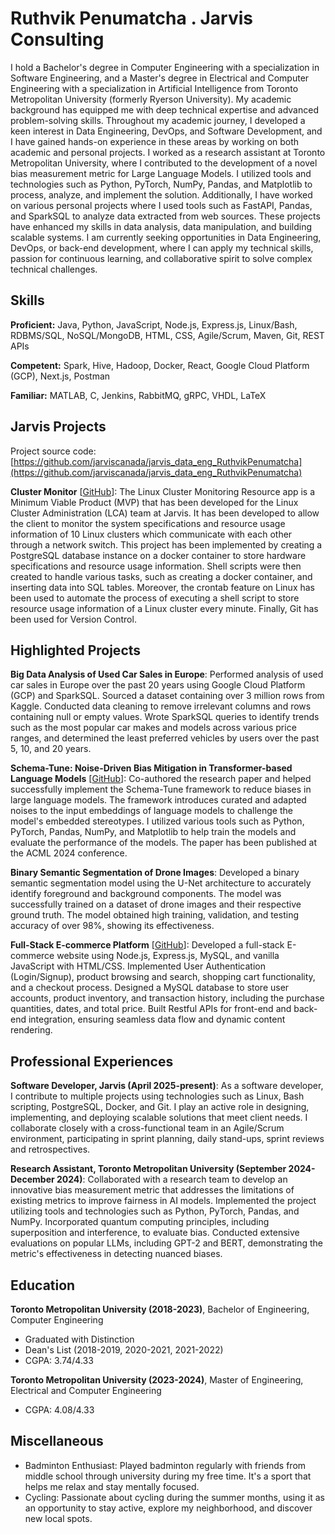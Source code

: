 # Ruthvik Penumatcha . Jarvis Consulting

I hold a Bachelor's degree in Computer Engineering with a specialization in Software Engineering, and a Master's degree in Electrical and Computer Engineering with a specialization in Artificial Intelligence from Toronto Metropolitan University (formerly Ryerson University). My academic background has equipped me with deep technical expertise and advanced problem-solving skills. Throughout my academic journey, I developed a keen interest in Data Engineering, DevOps, and Software Development, and I have gained hands-on experience in these areas by working on both academic and personal projects. I worked as a research assistant at Toronto Metropolitan University, where I contributed to the development of a novel bias measurement metric for Large Language Models. I utilized tools and technologies such as Python, PyTorch, NumPy, Pandas, and Matplotlib to process, analyze, and implement the solution. Additionally, I have worked on various personal projects where I used tools such as FastAPI, Pandas, and SparkSQL to analyze data extracted from web sources. These projects have enhanced my skills in data analysis, data manipulation, and building scalable systems. I am currently seeking opportunities in Data Engineering, DevOps, or back-end development, where I can apply my technical skills, passion for continuous learning, and collaborative spirit to solve complex technical challenges.

## Skills

**Proficient:** Java, Python, JavaScript, Node.js, Express.js, Linux/Bash, RDBMS/SQL, NoSQL/MongoDB, HTML, CSS, Agile/Scrum, Maven, Git, REST APIs

**Competent:** Spark, Hive, Hadoop, Docker, React, Google Cloud Platform (GCP), Next.js, Postman

**Familiar:** MATLAB, C, Jenkins, RabbitMQ, gRPC, VHDL, LaTeX

## Jarvis Projects

Project source code: [https://github.com/jarviscanada/jarvis_data_eng_RuthvikPenumatcha](https://github.com/jarviscanada/jarvis_data_eng_RuthvikPenumatcha)


**Cluster Monitor** [[GitHub](https://github.com/jarviscanada/jarvis_data_eng_RuthvikPenumatcha/tree/master/linux_sql)]: The Linux Cluster Monitoring Resource app is a Minimum Viable Product (MVP) that has been developed for the Linux Cluster Administration (LCA) team at Jarvis. It has been developed to allow the client to monitor the system specifications and resource usage information of 10 Linux clusters which communicate with each other through a network switch. This project has been implemented by creating a PostgreSQL database instance on a docker container to store hardware specifications and resource usage information. Shell scripts were then created to handle various tasks, such as creating a docker container, and inserting data into SQL tables. Moreover, the crontab feature on Linux has been used to automate the process of executing a shell script to store resource usage information of a Linux cluster every minute. Finally, Git has been used for Version Control.


## Highlighted Projects
**Big Data Analysis of Used Car Sales in Europe**: Performed analysis of used car sales in Europe over the past 20 years using Google Cloud Platform (GCP) and SparkSQL. Sourced a dataset containing over 3 million rows from Kaggle. Conducted data cleaning to remove irrelevant columns and rows containing null or empty values. Wrote SparkSQL queries to identify trends such as the most popular car makes and models across various price ranges, and determined the least preferred vehicles by users over the past 5, 10, and 20 years.

**Schema-Tune: Noise-Driven Bias Mitigation in Transformer-based Language Models** [[GitHub](https://github.com/omidoos/Schema-Tune)]: Co-authored the research paper and helped successfully implement the Schema-Tune framework to reduce biases in large language models. The framework introduces curated and adapted noises to the input embeddings of language models to challenge the model's embedded stereotypes. I utilized various tools such as Python, PyTorch, Pandas, NumPy, and Matplotlib to help train the models and evaluate the performance of the models. The paper has been published at the ACML 2024 conference.

**Binary Semantic Segmentation of Drone Images**: Developed a binary semantic segmentation model using the U-Net architecture to accurately identify foreground and background components. The model was successfully trained on a dataset of drone images and their respective ground truth. The model obtained high training, validation, and testing accuracy of over 98%, showing its effectiveness.

**Full-Stack E-commerce Platform** [[GitHub](https://github.com/77ruthvik/EcommerceWebsite)]: Developed a full-stack E-commerce website using Node.js, Express.js, MySQL, and vanilla JavaScript with HTML/CSS. Implemented User Authentication (Login/Signup), product browsing and search, shopping cart functionality, and a checkout process. Designed a MySQL database to store user accounts, product inventory, and transaction history, including the purchase quantities, dates, and total price. Built Restful APIs for front-end and back-end integration, ensuring seamless data flow and dynamic content rendering.


## Professional Experiences

**Software Developer, Jarvis (April 2025-present)**: As a software developer, I contribute to multiple projects using technologies such as Linux, Bash scripting, PostgreSQL, Docker, and Git. I play an active role in designing, implementing, and deploying scalable solutions that meet client needs. I collaborate closely with a cross-functional team in an Agile/Scrum environment, participating in sprint planning, daily stand-ups, sprint reviews and retrospectives.

**Research Assistant, Toronto Metropolitan University (September 2024-December 2024)**: Collaborated with a research team to develop an innovative bias measurement metric that addresses the limitations of existing metrics to improve fairness in AI models. Implemented the project utilizing tools and technologies such as Python, PyTorch, Pandas, and NumPy. Incorporated quantum computing principles, including superposition and interference, to evaluate bias. Conducted extensive evaluations on popular LLMs, including GPT-2 and BERT, demonstrating the metric's effectiveness in detecting nuanced biases.


## Education
**Toronto Metropolitan University (2018-2023)**, Bachelor of Engineering, Computer Engineering
- Graduated with Distinction
- Dean's List (2018-2019, 2020-2021, 2021-2022)
- CGPA: 3.74/4.33

**Toronto Metropolitan University (2023-2024)**, Master of Engineering, Electrical and Computer Engineering
- CGPA: 4.08/4.33


## Miscellaneous
- Badminton Enthusiast: Played badminton regularly with friends from middle school through university during my free time. It's a sport that helps me relax and stay mentally focused.
- Cycling: Passionate about cycling during the summer months, using it as an opportunity to stay active, explore my neighborhood, and discover new local spots.